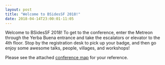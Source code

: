 ```yaml
---
layout: post
title: "Welcome to BSidesSF 2018!"
date: 2018-04-14T23:00:01-11:05
---
```


Welcome to BSidesSF 2018!  To get to the conference, enter the Metreon through the Yerba Buena entrance and take the escalators or elevator to the 4th floor.  Stop by the registration desk to pick up your badge, and then go enjoy some awesome talks, people, villages, and workshops!

Please see the attached [conference map](images/venue_2018/map.jpg) for your reference.

